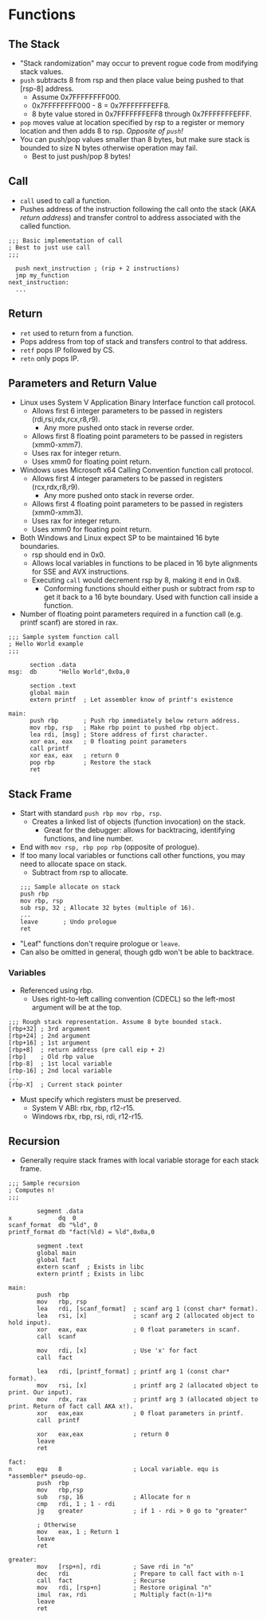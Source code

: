 <!--
  Author:  NE- https://github.com/NE-
  Date:    2022 August 19
  Purpose: General notes for x86-64 Functions.
-->

# Functions
## The Stack
- "Stack randomization" may occur to prevent rogue code from modifying stack values.
- `push` subtracts 8 from rsp and then place value being pushed to that \[rsp-8\] address.
  - Assume 0x7FFFFFFFF000. 
  - 0x7FFFFFFFF000 - 8 = 0x7FFFFFFFEFF8.
  - 8 byte value stored in 0x7FFFFFFFEFF8 through 0x7FFFFFFFEFFF.
- `pop` moves value at location specified by rsp to a register or memory location and then adds 8 to rsp. *Opposite of `push`!*
- You can push/pop values smaller than 8 bytes, but make sure stack is bounded to size N bytes otherwise operation may fail.
  - Best to just push/pop 8 bytes!

## Call
- `call` used to call a function.
- Pushes address of the instruction following the call onto the stack (AKA *return address*) and transfer control to address associated with the called function.
```x86asm
;;; Basic implementation of call
; Best to just use call
;;;

  push next_instruction ; (rip + 2 instructions)
  jmp my_function
next_instruction:
  ...
```
## Return
- `ret` used to return from a function.
- Pops address from top of stack and transfers control to that address.
- `retf` pops IP followed by CS.
- `retn` only pops IP.

## Parameters and Return Value
- Linux uses System V Application Binary Interface function call protocol.
  - Allows first 6 integer parameters to be passed in registers (rdi,rsi,rdx,rcx,r8,r9).
    - Any more pushed onto stack in reverse order.
  - Allows first 8 floating point parameters to be passed in registers (xmm0-xmm7).
  - Uses rax for integer return.
  - Uses xmm0 for floating point return.
- Windows uses Microsoft x64 Calling Convention function call protocol.
  - Allows first 4 integer parameters to be passed in registers (rcx,rdx,r8,r9).
    - Any more pushed onto stack in reverse order.
  - Allows first 4 floating point parameters to be passed in registers (xmm0-xmm3).
  - Uses rax for integer return.
  - Uses xmm0 for floating point return.
- Both Windows and Linux expect SP to be maintained 16 byte boundaries.
  - rsp should end in 0x0.
  - Allows local variables in functions to be placed in 16 byte alignments for SSE and AVX instructions.
  - Executing `call` would decrement rsp by 8, making it end in 0x8.
    - Conforming functions should either push or subtract from rsp to get it back to a 16 byte boundary. Used with function call inside a function.
- Number of floating point parameters required in a function call (e.g. printf scanf) are stored in rax.
```x86asm
;;; Sample system function call
; Hello World example
;;;

      section .data
msg:  db      "Hello World",0x0a,0

      section .text
      global main
      extern printf  ; Let assembler know of printf's existence

main:
      push rbp       ; Push rbp immediately below return address.
      mov rbp, rsp   ; Make rbp point to pushed rbp object.
      lea rdi, [msg] ; Store address of first character.
      xor eax, eax   ; 0 floating point parameters
      call printf
      xor eax, eax   ; return 0
      pop rbp        ; Restore the stack
      ret
```

## Stack Frame
- Start with standard `push rbp mov rbp, rsp`.
  - Creates a linked list of objects (function invocation) on the stack.
    - Great for the debugger: allows for backtracing, identifying functions, and line number.
- End with `mov rsp, rbp pop rbp` (opposite of prologue).
- If too many local variables or functions call other functions, you may need to allocate space on stack.
  - Subtract from rsp to allocate.
  ```x86asm
  ;;; Sample allocate on stack
  push rbp
  mov rbp, rsp
  sub rsp, 32 ; Allocate 32 bytes (multiple of 16).
  ...
  leave       ; Undo prologue
  ret
  ```
- "Leaf" functions don't require prologue or `leave`.
- Can also be omitted in general, though gdb won't be able to backtrace.
### Variables
- Referenced using rbp.
  - Uses right-to-left calling convention (CDECL) so the left-most argument will be at the top.
```x86asm
;;; Rough stack representation. Assume 8 byte bounded stack.
[rbp+32] ; 3rd argument
[rbp+24] ; 2nd argument
[rbp+16] ; 1st argument
[rbp+8]  ; return address (pre call eip + 2)
[rbp]    ; Old rbp value
[rbp-8]  ; 1st local variable
[rbp-16] ; 2nd local variable
...
[rbp-X]  ; Current stack pointer
```
- Must specify which registers must be preserved.
  - System V ABI: rbx, rbp, r12-r15.
  - Windows rbx, rbp, rsi, rdi, r12-r15.

## Recursion
- Generally require stack frames with local variable storage for each stack frame.
```x86asm
;;; Sample recursion
; Computes n!
;;;

        segment .data
x             dq  0
scanf_format  db "%ld", 0
printf_format db "fact(%ld) = %ld",0x0a,0

        segment .text
        global main
        global fact
        extern scanf  ; Exists in libc
        extern printf ; Exists in libc

main:
        push  rbp
        mov   rbp, rsp
        lea   rdi, [scanf_format]  ; scanf arg 1 (const char* format).
        lea   rsi, [x]             ; scanf arg 2 (allocated object to hold input).
        xor   eax, eax             ; 0 float parameters in scanf.
        call  scanf

        mov   rdi, [x]             ; Use 'x' for fact
        call  fact

        lea   rdi, [printf_format] ; printf arg 1 (const char* format).
        mov   rsi, [x]             ; printf arg 2 (allocated object to print. Our input).
        mov   rdx, rax             ; printf arg 3 (allocated object to print. Return of fact call AKA x!).
        xor   eax,eax              ; 0 float parameters in printf.
        call  printf

        xor   eax,eax              ; return 0
        leave
        ret

fact:
n       equ   8                    ; Local variable. equ is *assembler* pseudo-op.
        push  rbp
        mov   rbp,rsp
        sub   rsp, 16              ; Allocate for n
        cmp   rdi, 1 ; 1 - rdi
        jg    greater              ; if 1 - rdi > 0 go to "greater"

        ; Otherwise
        mov   eax, 1 ; Return 1
        leave
        ret

greater:
        mov   [rsp+n], rdi         ; Save rdi in "n"
        dec   rdi                  ; Prepare to call fact with n-1
        call  fact                 ; Recurse
        mov   rdi, [rsp+n]         ; Restore original "n"
        imul  rax, rdi             ; Multiply fact(n-1)*n
        leave 
        ret
```